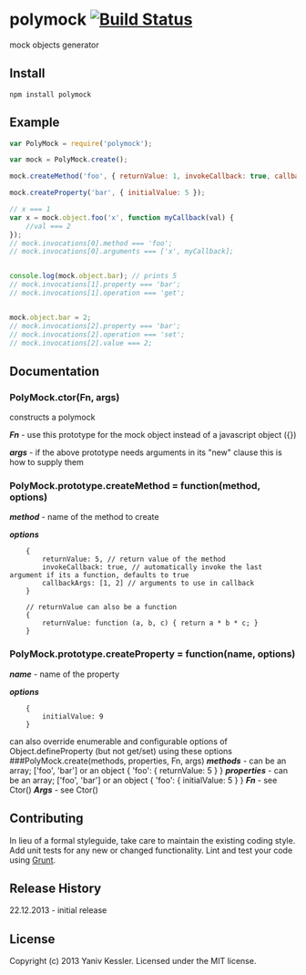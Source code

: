 # polymock [![Build Status](https://secure.travis-ci.org/kessler/polymock.png?branch=master)](http://travis-ci.org/kessler/polymock)

mock objects generator

## Install
```
npm install polymock
```
## Example
```javascript
var PolyMock = require('polymock');

var mock = PolyMock.create();

mock.createMethod('foo', { returnValue: 1, invokeCallback: true, callbackArgs: [ 2 ]});

mock.createProperty('bar', { initialValue: 5 });

// x === 1
var x = mock.object.foo('x', function myCallback(val) {
	//val === 2
});
// mock.invocations[0].method === 'foo';
// mock.invocations[0].arguments === ['x', myCallback];


console.log(mock.object.bar); // prints 5
// mock.invocations[1].property === 'bar';
// mock.invocations[1].operation === 'get';


mock.object.bar = 2;
// mock.invocations[2].property === 'bar';
// mock.invocations[2].operation === 'set';
// mock.invocations[2].value === 2;

```

## Documentation
### PolyMock.ctor(Fn, args)
constructs a polymock

***Fn*** - use this prototype for the mock object instead of a javascript object ({})

***args*** - if the above prototype needs arguments in its "new" clause this is how to supply them

### PolyMock.prototype.createMethod = function(method, options)
***method*** - name of the method to create

***options***
```
	{
		returnValue: 5,	// return value of the method
		invokeCallback: true, // automatically invoke the last argument if its a function, defaults to true
		callbackArgs: [1, 2] // arguments to use in callback
	}

	// returnValue can also be a function
	{
		returnValue: function (a, b, c) { return a * b * c; }
	}
```
### PolyMock.prototype.createProperty = function(name, options)
***name*** - name of the property

***options***
```
	{
		initialValue: 9
	}
```
can also override enumerable and configurable options of Object.defineProperty (but not get/set) using these options
###PolyMock.create(methods, properties, Fn, args)
***methods*** - can be an array; ['foo', 'bar'] or an object { 'foo': { returnValue: 5 } }
***properties*** - can be an array; ['foo', 'bar'] or an object { 'foo': { initialValue: 5 } }
***Fn*** - see Ctor()
***Args*** - see Ctor()

## Contributing
In lieu of a formal styleguide, take care to maintain the existing coding style. Add unit tests for any new or changed functionality. Lint and test your code using [Grunt](http://gruntjs.com/).

## Release History
22.12.2013 	- initial release

## License
Copyright (c) 2013 Yaniv Kessler. Licensed under the MIT license.

